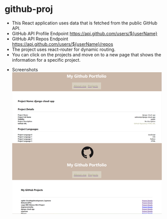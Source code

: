 # github-proj

- This React application uses data that is fetched from the public GitHub API.
- GitHub API Profile Endpoint https://api.github.com/users/${userName}
- GitHub API Repos Endpoint https://api.github.com/users/${userName}/repos
- The project uses react-router for dynamic routing.
- You can click on the projects and move on to a new page that shows the information for a specific project.

* Screenshots
  ![Screenshot-project-details](https://github.com/sabinamp/github-proj/blob/main/assets/Screenshot-project-details.png)
  ![Screenshot-projects](https://github.com/sabinamp/github-proj/blob/main/assets/Screenshot-projects.png)
